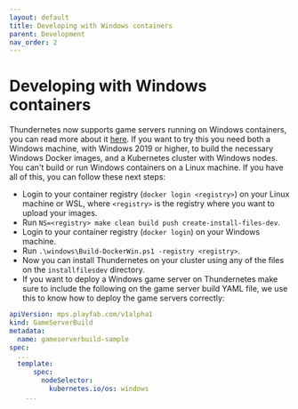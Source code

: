 ```yaml
---
layout: default
title: Developing with Windows containers
parent: Development
nav_order: 2
---
```


# Developing with Windows containers

Thundernetes now supports game servers running on Windows containers, you can read more about it [here](./howtos/windowscontainers.md). If you want to try this you need both a Windows machine, with Windows 2019 or higher, to build the necessary Windows Docker images, and a Kubernetes cluster with Windows nodes. You can't build or run Windows containers on a Linux machine. If you have all of this, you can follow these next steps:

- Login to your container registry (`docker login <registry>`) on your Linux machine or WSL, where `<registry>` is the registry where you want to upload your images.
- Run `NS=<registry> make clean build push create-install-files-dev`.
- Login to your container registry (`docker login`) on your Windows machine.
- Run `.\windows\Build-DockerWin.ps1 -registry <registry>`.
- Now you can install Thundernetes on your cluster using any of the files on the `installfilesdev` directory.
- If you want to deploy a Windows game server on Thundernetes make sure to include the following on the game server build YAML file, we use this to know how to deploy the game servers correctly:

```yaml
apiVersion: mps.playfab.com/v1alpha1
kind: GameServerBuild
metadata:
  name: gameserverbuild-sample
spec:
  ...
  template:
      spec:
        nodeSelector:
          kubernetes.io/os: windows
    ...
```
